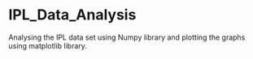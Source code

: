 # IPL_Data_Analysis
Analysing the IPL data set using Numpy library and plotting the graphs using matplotlib library.
